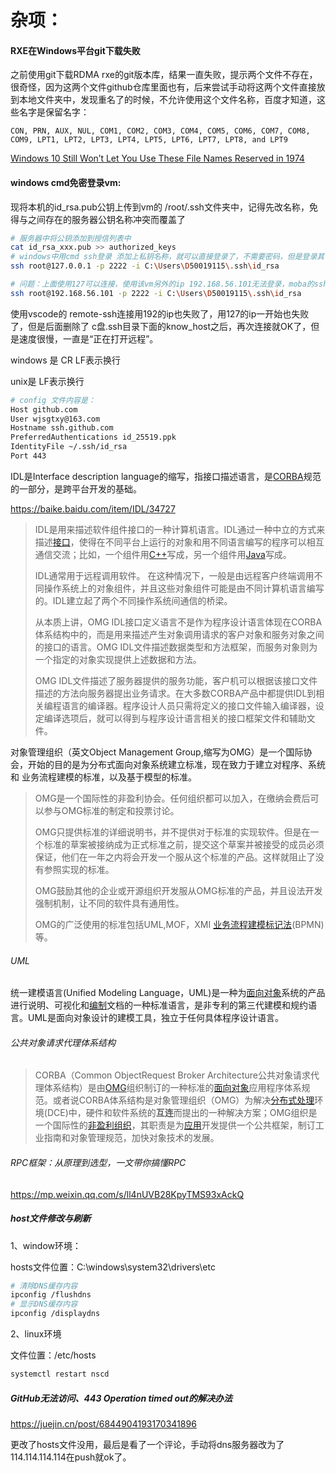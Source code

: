 # 杂项：

#### RXE在Windows平台git下载失败

之前使用git下载RDMA rxe的git版本库，结果一直失败，提示两个文件不存在，很奇怪，因为这两个文件github仓库里面也有，后来尝试手动将这两个文件直接放到本地文件夹中，发现重名了的时候，不允许使用这个文件名称，百度才知道，这些名字是保留名字：

```
CON, PRN, AUX, NUL, COM1, COM2, COM3, COM4, COM5, COM6, COM7, COM8, COM9, LPT1, LPT2, LPT3, LPT4, LPT5, LPT6, LPT7, LPT8, and LPT9
```

[Windows 10 Still Won’t Let You Use These File Names Reserved in 1974](https://www.howtogeek.com/fyi/windows-10-still-wont-let-you-use-these-file-names-reserved-in-1974/)



#### windows cmd免密登录vm:

现将本机的id_rsa.pub公钥上传到vm的 /root/.ssh文件夹中，记得先改名称，免得与之间存在的服务器公钥名称冲突而覆盖了

```bash
# 服务器中将公钥添加到授信列表中
cat id_rsa_xxx.pub >> authorized_keys
# windows中用cmd ssh登录 添加上私钥名称，就可以直接登录了，不需要密码，但是登录其他用户，还是需要密码的
ssh root@127.0.0.1 -p 2222 -i C:\Users\D50019115\.ssh\id_rsa

# 问题：上面使用127可以连接，使用该vm另外的ip 192.168.56.101无法登录，moba的ssh是可以用101登录的
ssh root@192.168.56.101 -p 2222 -i C:\Users\D50019115\.ssh\id_rsa
```

使用vscode的 remote-ssh连接用192的ip也失败了，用127的ip一开始也失败了，但是后面删除了 c盘.ssh目录下面的know_host之后，再次连接就OK了，但是速度很慢，一直是“正在打开远程”。



windows 是 CR LF表示换行

unix是 LF表示换行



```bash
# config 文件内容是：
Host github.com
User wjsgtxy@163.com
Hostname ssh.github.com
PreferredAuthentications id_25519.ppk
IdentityFile ~/.ssh/id_rsa
Port 443
```



IDL是Interface description language的缩写，指接口描述语言，是[CORBA](https://baike.baidu.com/item/CORBA/2776997)规范的一部分，是跨平台开发的基础。

https://baike.baidu.com/item/IDL/34727

> IDL是用来描述软件组件接口的一种计算机语言。IDL通过一种中立的方式来描述[接口](https://baike.baidu.com/item/%E6%8E%A5%E5%8F%A3/15422203)，使得在不同平台上运行的对象和用不同语言编写的程序可以相互通信交流；比如，一个组件用[C++](https://baike.baidu.com/item/C%2B%2B/99272)写成，另一个组件用[Java](https://baike.baidu.com/item/Java/85979)写成。
>
> IDL通常用于远程调用软件。 在这种情况下，一般是由远程客户终端调用不同操作系统上的对象组件，并且这些对象组件可能是由不同计算机语言编写的。IDL建立起了两个不同操作系统间通信的桥梁。
>
> 从本质上讲，OMG IDL接口定义语言不是作为程序设计语言体现在CORBA体系结构中的，而是用来描述产生对象调用请求的客户对象和服务对象之间的接口的语言。OMG IDL文件描述数据类型和方法框架，而服务对象则为一个指定的对象实现提供上述数据和方法。
>
> OMG IDL文件描述了服务器提供的服务功能，客户机可以根据该接口文件描述的方法向服务器提出业务请求。在大多数CORBA产品中都提供IDL到相关编程语言的编译器。程序设计人员只需将定义的接口文件输入编译器，设定编译选项后，就可以得到与程序设计语言相关的接口框架文件和辅助文件。



对象管理组织（英文Object Management Group,缩写为OMG）是一个国际协会，开始的目的是为分布式面向对象系统建立标准，现在致力于建立对程序、系统 和 业务流程建模的标准，以及基于模型的标准。

> OMG是一个国际性的非盈利协会。任何组织都可以加入，在缴纳会费后可以参与OMG标准的制定和投票讨论。
>
> OMG只提供标准的详细说明书，并不提供对于标准的实现软件。但是在一个标准的草案被接纳成为正式标准之前，提交这个草案并被接受的成员必须保证，他们在一年之内将会开发一个服从这个标准的产品。这样就阻止了没有参照实现的标准。
>
> OMG鼓励其他的企业或开源组织开发服从OMG标准的产品，并且设法开发强制机制，让不同的软件具有通用性。
>
> OMG的广泛使用的标准包括UML,MOF，XMI [业务流程建模标记法](https://baike.baidu.com/item/%E4%B8%9A%E5%8A%A1%E6%B5%81%E7%A8%8B%E5%BB%BA%E6%A8%A1%E6%A0%87%E8%AE%B0%E6%B3%95/6674390)(BPMN)等。



###### UML

统一建模语言(Unified Modeling Language，UML)是一种为[面向对象](https://baike.baidu.com/item/%E9%9D%A2%E5%90%91%E5%AF%B9%E8%B1%A1/2262089)系统的产品进行说明、可视化和[编制](https://baike.baidu.com/item/%E7%BC%96%E5%88%B6/9907954)文档的一种标准语言，是非专利的第三代建模和规约语言。UML是面向对象设计的建模工具，独立于任何具体程序设计语言。



###### 公共对象请求代理体系结构

> CORBA（Common ObjectRequest Broker Architecture公共对象请求代理体系结构）是由[OMG](https://baike.baidu.com/item/OMG/3041465)组织制订的一种标准的[面向对象](https://baike.baidu.com/item/%E9%9D%A2%E5%90%91%E5%AF%B9%E8%B1%A1/2262089)应用程序体系规范。或者说CORBA体系结构是对象管理组织（OMG）为解决[分布式处理](https://baike.baidu.com/item/%E5%88%86%E5%B8%83%E5%BC%8F%E5%A4%84%E7%90%86/3352171)环境(DCE)中，硬件和软件系统的**互连**而提出的一种解决方案；OMG组织是一个国际性的[非盈利组织](https://baike.baidu.com/item/%E9%9D%9E%E7%9B%88%E5%88%A9%E7%BB%84%E7%BB%87/5622954)，其职责是为[应用](https://baike.baidu.com/item/%E5%BA%94%E7%94%A8/3994271)开发提供一个公共框架，制订工业指南和对象管理规范，加快对象技术的发展。



###### RPC框架：从原理到选型，一文带你搞懂RPC

https://mp.weixin.qq.com/s/ll4nUVB28KpyTMS93xAckQ





##### host文件修改与刷新

1、window环境：

hosts文件位置：C:\windows\system32\drivers\etc

```bash
# 清除DNS缓存内容
ipconfig /flushdns     
# 显示DNS缓存内容
ipconfig /displaydns
```

 

2、linux环境

文件位置：/etc/hosts

```bash
systemctl restart nscd
```



##### GitHub无法访问、443 Operation timed out的解决办法

https://juejin.cn/post/6844904193170341896

更改了hosts文件没用，最后是看了一个评论，手动将dns服务器改为了 114.114.114.114在push就ok了。
